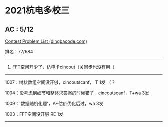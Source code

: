 # 2021杭电多校三

## AC : 5/12

[Contest Problem List (dingbacode.com)](https://acm.dingbacode.com/contests/contest_show.php?cid=986)

排名：77/684

----

1. FFT空间开少了，杭电卡cincout（关同步也没有用（

---

1007：树状数组空间没开够，cincoutscanf， T 1发 （？

1004：没考虑到细节和整体求答案的时候错了，cincoutscanf，T+wa 3发

1009：'数据随机化题'，A*估价优化后过，wa 3发

1003：FFT空间没开够 RE 1发

---





